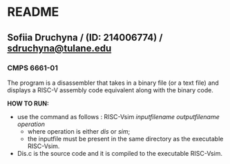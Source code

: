 # README
## Sofiia Druchyna / (ID: 214006774) / sdruchyna@tulane.edu
### CMPS 6661-01

The program is a disassembler that takes in a binary file (or a text file) and displays a RISC-V
assembly code equivalent along with the binary code.

**HOW TO RUN:**
- use the command as follows : RISC-Vsim *inputfilename* *outputfilename* *operation*
    - where operation is either *dis* or *sim*; 
    - the inputfile must be present in the same directory as the executable RISC-Vsim.
- Dis.c is the source code and it is compiled to the executable RISC-Vsim.

